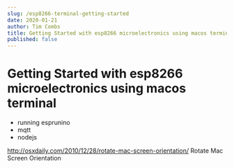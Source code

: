 ```yaml
---
slug: /esp8266-terminal-getting-started
date: 2020-01-21
author: Tim Combs
title: Getting Started with esp8266 microelectronics using macos terminal
published: false
---
```


# Getting Started with esp8266 microelectronics using macos terminal

- running esprunino
- mqtt
- nodejs

http://osxdaily.com/2010/12/28/rotate-mac-screen-orientation/
Rotate Mac Screen Orientation
